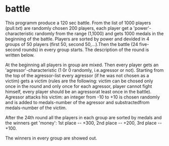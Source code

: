 # battle
This programm produce a 120 sec battle.
From the list of 1000 players (pull.txt) are randomly chosen 200 players, each player get a 'power'-characteristic randomly
from the range (1,1000) and gets 1000 medals in the beginning of the battle. Players are sorted by power and devided in 4 groups 
of 50 players (first 50, second 50,...).Then the battle (24 five-second rounds) in every group starts.
The description of the round is written below.

At the beginning all players in group are mixed. Then every player gets an 'agressor'-characteristic (1 0r 0 randomly, i.e.agressor or not).
Starting from the top of the agressor-list every agressor (if he was not chosen as a victim) gets a victim (rules are the following:
victim can be chosed only once in the round and only once for each agressor, player cannot fight himself, every player should be an
agressorat least once in the battle). Agressor attacks his victim: an integer from -10 to +10 is chosen randomly and is added
to medals-number of the agressor and substractedfrom medals-number of the victim.

After the 24th round all the players in each group are sorted by medals and the winners get 'money':
1st place -- +300,
2nd place -- +200,
3rd place --+100.

The winners in every group are showed out.
